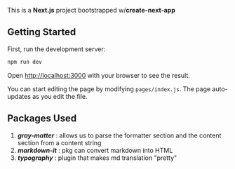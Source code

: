 This is a **Next.js** project bootstrapped w/**create-next-app**

## Getting Started

First, run the development server:

```bash
npm run dev
```

Open [http://localhost:3000](http://localhost:3000) with your browser to see the result.

You can start editing the page by modifying `pages/index.js`. The page auto-updates as you edit the file.

## Packages Used

1. **_gray-matter_** : allows us to parse the formatter section and the content section from a content string<br>
2. **_markdown-it_** : pkg can convert markdown into HTML<br>
3. **_typography_** : plugin that makes md translation "pretty"
